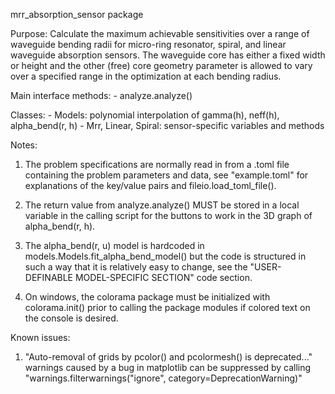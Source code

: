 mrr_absorption_sensor package

Purpose:
    Calculate the maximum achievable sensitivities over a range of waveguide bending
    radii for micro-ring resonator, spiral, and linear waveguide absorption sensors.
    The waveguide core has either a fixed width or height and the other (free) core
	geometry parameter is allowed to vary over a specified range in the optimization
	at each bending radius.

Main interface methods:
    - analyze.analyze()

Classes:
    - Models: polynomial interpolation of gamma(h), neff(h), alpha_bend(r, h)
    - Mrr, Linear, Spiral: sensor-specific variables and methods

Notes:
   1) The problem specifications are normally read in from a .toml file containing
      the problem parameters and data, see "example.toml" for explanations
      of the key/value pairs and fileio.load_toml_file().

   2) The return value from analyze.analyze() MUST be stored in a local variable in
      the calling script for the buttons to work in the 3D graph of alpha_bend(r, h).

   3) The alpha_bend(r, u) model is hardcoded in models.Models.fit_alpha_bend_model()
      but the code is structured in such a way that it is relatively easy to change, 
      see the "USER-DEFINABLE MODEL-SPECIFIC SECTION" code section.

   4) On windows, the colorama package must be initialized with colorama.init()
      prior to calling the package modules if colored text on the console is desired.

Known issues:
   1) "Auto-removal of grids by pcolor() and pcolormesh() is deprecated..."
      warnings caused by a bug in matplotlib can be suppressed
      by calling "warnings.filterwarnings("ignore", category=DeprecationWarning)"
